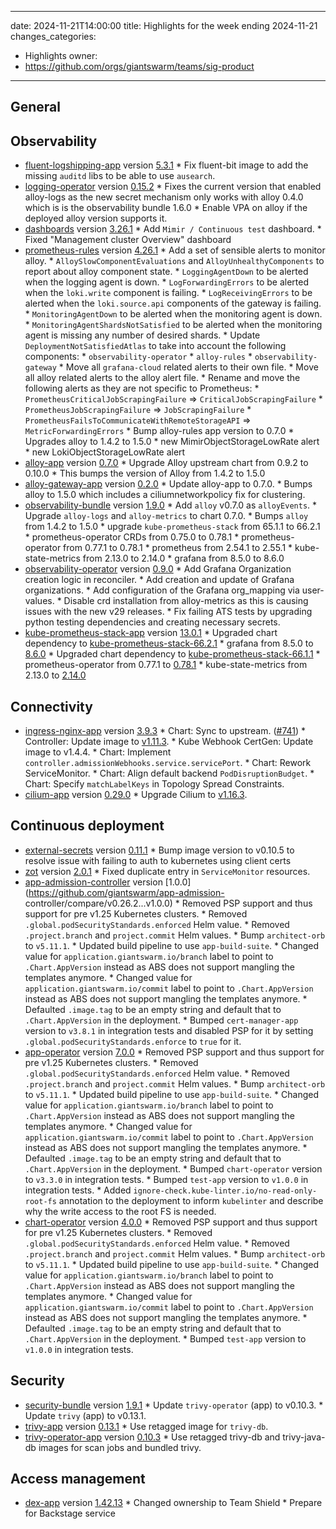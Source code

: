 
---
date: 2024-11-21T14:00:00
title: Highlights for the week ending 2024-11-21
changes_categories:
  - Highlights
owner:
  - https://github.com/orgs/giantswarm/teams/sig-product
---

## General

<!-- This where BREAKING CHANGES ARE HIGHLIGHTED -->

## Observability

- [fluent-logshipping-app](https://github.com/giantswarm/fluent-logshipping-app) version [5.3.1](https://github.com/giantswarm/fluent-logshipping-app/compare/v5.3.0...v5.3.1)
      * Fix fluent-bit image to add the missing `auditd` libs to be able to use `ausearch`.
- [logging-operator](https://github.com/giantswarm/logging-operator) version [0.15.2](https://github.com/giantswarm/logging-operator/compare/v0.15.0...v0.15.2)
      * Fixes the current version that enabled alloy-logs as the new secret mechanism only works with alloy 0.4.0 which is is the observability bundle 1.6.0
      * Enable VPA on alloy if the deployed alloy version supports it.
- [dashboards](https://github.com/giantswarm/dashboards) version [3.26.1](https://github.com/giantswarm/dashboards/compare/v3.26.0...v3.26.1)
      * Add `Mimir / Continuous test` dashboard.
      * Fixed "Management cluster Overview" dashboard
- [prometheus-rules](https://github.com/giantswarm/prometheus-rules) version [4.26.1](https://github.com/giantswarm/prometheus-rules/compare/v4.24.0...v4.26.1)
      * Add a set of sensible alerts to monitor alloy.
      * `AlloySlowComponentEvaluations` and `AlloyUnhealthyComponents` to report about alloy component state.
      * `LoggingAgentDown` to be alerted when the logging agent is down.
      * `LogForwardingErrors` to be alerted when the `loki.write` component is failing.
      * `LogReceivingErrors` to be alerted when the `loki.source.api` components of the gateway is failing.
      * `MonitoringAgentDown` to be alerted when the monitoring agent is down.
      * `MonitoringAgentShardsNotSatisfied` to be alerted when the monitoring agent is missing any number of desired shards.
      * Update `DeploymentNotSatisfiedAtlas` to take into account the following components:
      * `observability-operator`
      * `alloy-rules`
      * `observability-gateway`
      * Move all `grafana-cloud` related alerts to their own file.
      * Move all alloy related alerts to the alloy alert file.
      * Rename and move the following alerts as they are not specific to Prometheus:
      * `PrometheusCriticalJobScrapingFailure` => `CriticalJobScrapingFailure`
      * `PrometheusJobScrapingFailure` => `JobScrapingFailure`
      * `PrometheusFailsToCommunicateWithRemoteStorageAPI` => `MetricForwardingErrors`
      * Bump alloy-rules app version to 0.7.0
      * Upgrades alloy to 1.4.2 to 1.5.0
      * new MimirObjectStorageLowRate alert
      * new LokiObjectStorageLowRate alert
- [alloy-app](https://github.com/giantswarm/alloy-app) version [0.7.0](https://github.com/giantswarm/alloy-app/compare/v0.6.1...v0.7.0)
      * Upgrade Alloy upstream chart from 0.9.2 to 0.10.0
      * This bumps the version of Alloy from 1.4.2 to 1.5.0
- [alloy-gateway-app](https://github.com/giantswarm/alloy-gateway-app) version [0.2.0](https://github.com/giantswarm/alloy-gateway-app/compare/v0.1.0...v0.2.0)
      * Update alloy-app to 0.7.0.
      * Bumps alloy to 1.5.0 which includes a ciliumnetworkpolicy fix for clustering.
- [observability-bundle](https://github.com/giantswarm/observability-bundle) version [1.9.0](https://github.com/giantswarm/observability-bundle/compare/v1.8.0...v1.9.0)
      * Add `alloy` v0.7.0 as `alloyEvents`.
      * Upgrade `alloy-logs` and `alloy-metrics` to chart 0.7.0.
      * Bumps `alloy` from 1.4.2 to 1.5.0
      * upgrade `kube-prometheus-stack` from 65.1.1 to 66.2.1
      * prometheus-operator CRDs from 0.75.0 to 0.78.1
      * prometheus-operator from 0.77.1 to 0.78.1
      * prometheus from 2.54.1 to 2.55.1
      * kube-state-metrics from 2.13.0 to 2.14.0
      * grafana from 8.5.0 to 8.6.0
- [observability-operator](https://github.com/giantswarm/observability-operator) version [0.9.0](https://github.com/giantswarm/observability-operator/compare/v0.8.1...v0.9.0)
      * Add Grafana Organization creation logic in reconciler.
      * Add creation and update of Grafana organizations.
      * Add configuration of the Grafana org_mapping via user-values.
      * Disable crd installation from alloy-metrics as this is causing issues with the new v29 releases.
      * Fix failing ATS tests by upgrading python testing dependencies and creating necessary secrets.
- [kube-prometheus-stack-app](https://github.com/giantswarm/kube-prometheus-stack-app) version [13.0.1](https://github.com/giantswarm/kube-prometheus-stack-app/compare/v13.0.0...v13.0.1)
      * Upgraded chart dependency to [kube-prometheus-stack-66.2.1](https://github.com/prometheus-community/helm-charts/releases/tag/kube-prometheus-stack-66.2.1)
      * grafana from 8.5.0 to [8.6.0](https://github.com/grafana/helm-charts/releases/tag/grafana-8.6.0)
      * Upgraded chart dependency to [kube-prometheus-stack-66.1.1](https://github.com/prometheus-community/helm-charts/releases/tag/kube-prometheus-stack-66.1.1)
      * prometheus-operator from 0.77.1 to [0.78.1](https://github.com/prometheus-operator/prometheus-operator/releases/tag/v0.78.1)
      * kube-state-metrics from 2.13.0 to [2.14.0](https://github.com/kubernetes/kube-state-metrics/releases/tag/v2.14.0)

## Connectivity

- [ingress-nginx-app](https://github.com/giantswarm/ingress-nginx-app) version [3.9.3](https://github.com/giantswarm/ingress-nginx-app/compare/v3.9.2...v3.9.3)
      * Chart: Sync to upstream. ([#741](https://github.com/giantswarm/ingress-nginx-app/pull/741))
      * Controller: Update image to [v1.11.3](https://github.com/kubernetes/ingress-nginx/blob/main/changelog/controller-1.11.3.md).
      * Kube Webhook CertGen: Update image to v1.4.4.
      * Chart: Implement `controller.admissionWebhooks.service.servicePort`.
      * Chart: Rework ServiceMonitor.
      * Chart: Align default backend `PodDisruptionBudget`.
      * Chart: Specify `matchLabelKeys` in Topology Spread Constraints.
- [cilium-app](https://github.com/giantswarm/cilium-app) version [0.29.0](https://github.com/giantswarm/cilium-app/compare/v0.28.0...v0.29.0)
      * Upgrade Cilium to [v1.16.3](https://github.com/cilium/cilium/releases/tag/v1.16.3).

## Continuous deployment

- [external-secrets](https://github.com/giantswarm/external-secrets) version [0.11.1](https://github.com/giantswarm/external-secrets/compare/v0.11.0...v0.11.1)
      * Bump image version to v0.10.5 to resolve issue with failing to auth to kubernetes using client certs
- [zot](https://github.com/giantswarm/zot) version [2.0.1](https://github.com/giantswarm/zot/compare/v2.0.0...v2.0.1)
      * Fixed duplicate entry in `ServiceMonitor` resources.
- [app-admission-controller](https://github.com/giantswarm/app-admission-controller) version [1.0.0](https://github.com/giantswarm/app-admission-
controller/compare/v0.26.2...v1.0.0)
      * Removed PSP support and thus support for pre v1.25 Kubernetes clusters.
      * Removed `.global.podSecurityStandards.enforced` Helm value.
      * Removed `.project.branch` and `project.commit` Helm values.
      * Bump `architect-orb` to `v5.11.1`.
      * Updated build pipeline to use `app-build-suite`.
      * Changed value for `application.giantswarm.io/branch` label to point to `.Chart.AppVersion` instead as ABS does not support mangling the templates anymore.
      * Changed value for `application.giantswarm.io/commit` label to point to `.Chart.AppVersion` instead as ABS does not support mangling the templates anymore.
      * Defaulted `.image.tag` to be an empty string and default that to `.Chart.AppVersion` in the deployment.
      * Bumped `cert-manager-app` version to `v3.8.1` in integration tests and disabled PSP for it by setting `.global.podSecurityStandards.enforce` to `true` for it.
- [app-operator](https://github.com/giantswarm/app-operator) version [7.0.0](https://github.com/giantswarm/app-operator/compare/v6.11.2...v7.0.0)
      * Removed PSP support and thus support for pre v1.25 Kubernetes clusters.
      * Removed `.global.podSecurityStandards.enforced` Helm value.
      * Removed `.project.branch` and `project.commit` Helm values.
      * Bump `architect-orb` to `v5.11.1`.
      * Updated build pipeline to use `app-build-suite`.
      * Changed value for `application.giantswarm.io/branch` label to point to `.Chart.AppVersion` instead as ABS does not support mangling the templates anymore.
      * Changed value for `application.giantswarm.io/commit` label to point to `.Chart.AppVersion` instead as ABS does not support mangling the templates anymore.
      * Defaulted `.image.tag` to be an empty string and default that to `.Chart.AppVersion` in the deployment.
      * Bumped `chart-operator` version to `v3.3.0` in integration tests.
      * Bumped `test-app` version to `v1.0.0` in integration tests.
      * Added `ignore-check.kube-linter.io/no-read-only-root-fs` annotation to the deployment to inform `kubelinter` and describe why the write access to the root FS is needed.
- [chart-operator](https://github.com/giantswarm/chart-operator) version [4.0.0](https://github.com/giantswarm/chart-operator/compare/v3.3.0...v4.0.0)
      * Removed PSP support and thus support for pre v1.25 Kubernetes clusters.
        * Removed `.global.podSecurityStandards.enforced` Helm value.
      * Removed `.project.branch` and `project.commit` Helm values.
      * Bump `architect-orb` to `v5.11.1`.
      * Updated build pipeline to use `app-build-suite`.
        * Changed value for `application.giantswarm.io/branch` label to point to `.Chart.AppVersion` instead as ABS does not support mangling the templates anymore.
        * Changed value for `application.giantswarm.io/commit` label to point to `.Chart.AppVersion` instead as ABS does not support mangling the templates anymore.
      * Defaulted `.image.tag` to be an empty string and default that to `.Chart.AppVersion` in the deployment.
      * Bumped `test-app` version to `v1.0.0` in integration tests.

## Security

- [security-bundle](https://github.com/giantswarm/security-bundle) version [1.9.1](https://github.com/giantswarm/security-bundle/compare/v1.9.0...v1.9.1)
      * Update `trivy-operator` (app) to v0.10.3.
      * Update `trivy` (app) to v0.13.1.
- [trivy-app](https://github.com/giantswarm/trivy-app) version [0.13.1](https://github.com/giantswarm/trivy-app/compare/v0.13.0...v0.13.1)
      * Use retagged image for `trivy-db`.
- [trivy-operator-app](https://github.com/giantswarm/trivy-operator-app) version [0.10.3](https://github.com/giantswarm/trivy-operator-app/compare/v0.10.2...v0.10.3)
      * Use retagged trivy-db and trivy-java-db images for scan jobs and bundled trivy.

## Access management

- [dex-app](https://github.com/giantswarm/dex-app) version [1.42.13](https://github.com/giantswarm/dex-app/compare/v1.42.12...v1.42.13)
      * Changed ownership to Team Shield
      * Prepare for Backstage service
